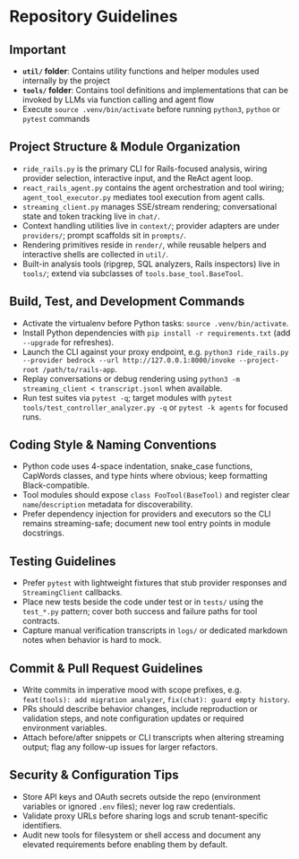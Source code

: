 # Repository Guidelines

## Important

- **`util/` folder**: Contains utility functions and helper modules used internally by the project
- **`tools/` folder**: Contains tool definitions and implementations that can be invoked by LLMs via function calling and agent flow
- Execute `source .venv/bin/activate` before running `python3`, `python` or `pytest` commands

## Project Structure & Module Organization

- `ride_rails.py` is the primary CLI for Rails-focused analysis, wiring provider selection, interactive input, and the ReAct agent loop.
- `react_rails_agent.py` contains the agent orchestration and tool wiring; `agent_tool_executor.py` mediates tool execution from agent calls.
- `streaming_client.py` manages SSE/stream rendering; conversational state and token tracking live in `chat/`.
- Context handling utilities live in `context/`; provider adapters are under `providers/`; prompt scaffolds sit in `prompts/`.
- Rendering primitives reside in `render/`, while reusable helpers and interactive shells are collected in `util/`.
- Built-in analysis tools (ripgrep, SQL analyzers, Rails inspectors) live in `tools/`; extend via subclasses of `tools.base_tool.BaseTool`.

## Build, Test, and Development Commands

- Activate the virtualenv before Python tasks: `source .venv/bin/activate`.
- Install Python dependencies with `pip install -r requirements.txt` (add `--upgrade` for refreshes).
- Launch the CLI against your proxy endpoint, e.g. `python3 ride_rails.py --provider bedrock --url http://127.0.0.1:8000/invoke --project-root /path/to/rails-app`.
- Replay conversations or debug rendering using `python3 -m streaming_client < transcript.jsonl` when available.
- Run test suites via `pytest -q`; target modules with `pytest tools/test_controller_analyzer.py -q` or `pytest -k agents` for focused runs.

## Coding Style & Naming Conventions

- Python code uses 4-space indentation, snake_case functions, CapWords classes, and type hints where obvious; keep formatting Black-compatible.
- Tool modules should expose `class FooTool(BaseTool)` and register clear `name`/`description` metadata for discoverability.
- Prefer dependency injection for providers and executors so the CLI remains streaming-safe; document new tool entry points in module docstrings.

## Testing Guidelines

- Prefer `pytest` with lightweight fixtures that stub provider responses and `StreamingClient` callbacks.
- Place new tests beside the code under test or in `tests/` using the `test_*.py` pattern; cover both success and failure paths for tool contracts.
- Capture manual verification transcripts in `logs/` or dedicated markdown notes when behavior is hard to mock.

## Commit & Pull Request Guidelines

- Write commits in imperative mood with scope prefixes, e.g. `feat(tools): add migration analyzer`, `fix(chat): guard empty history`.
- PRs should describe behavior changes, include reproduction or validation steps, and note configuration updates or required environment variables.
- Attach before/after snippets or CLI transcripts when altering streaming output; flag any follow-up issues for larger refactors.

## Security & Configuration Tips

- Store API keys and OAuth secrets outside the repo (environment variables or ignored `.env` files); never log raw credentials.
- Validate proxy URLs before sharing logs and scrub tenant-specific identifiers.
- Audit new tools for filesystem or shell access and document any elevated requirements before enabling them by default.
